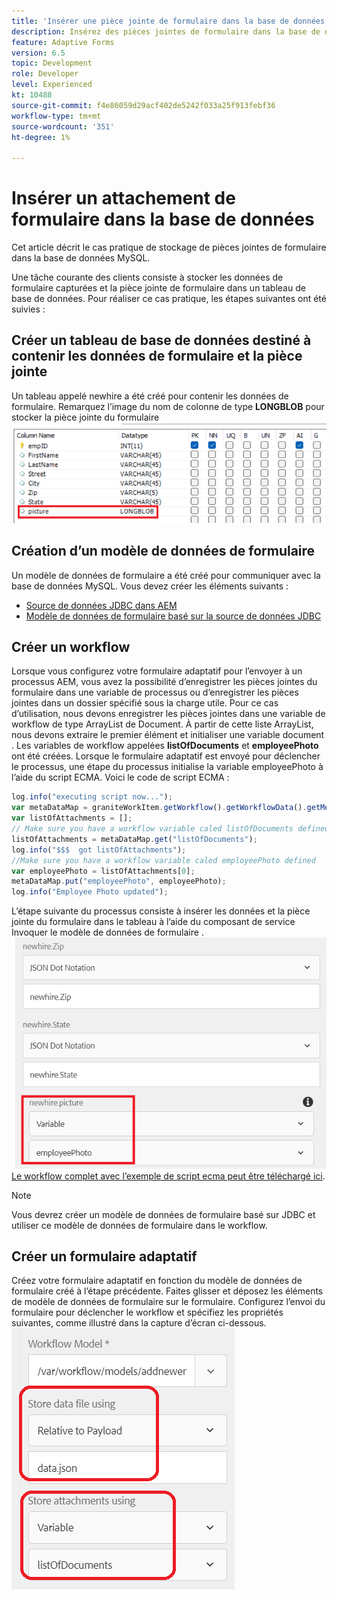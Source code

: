 ```yaml
---
title: 'Insérer une pièce jointe de formulaire dans la base de données '
description: Insérez des pièces jointes de formulaire dans la base de données à l’aide du processus AEM.
feature: Adaptive Forms
version: 6.5
topic: Development
role: Developer
level: Experienced
kt: 10488
source-git-commit: f4e86059d29acf402de5242f033a25f913febf36
workflow-type: tm+mt
source-wordcount: '351'
ht-degree: 1%

---
```


# Insérer un attachement de formulaire dans la base de données

Cet article décrit le cas pratique de stockage de pièces jointes de formulaire dans la base de données MySQL.

Une tâche courante des clients consiste à stocker les données de formulaire capturées et la pièce jointe de formulaire dans un tableau de base de données.
Pour réaliser ce cas pratique, les étapes suivantes ont été suivies :

## Créer un tableau de base de données destiné à contenir les données de formulaire et la pièce jointe

Un tableau appelé newhire a été créé pour contenir les données de formulaire. Remarquez l’image du nom de colonne de type **LONGBLOB** pour stocker la pièce jointe du formulaire
![table-schema](assets/insert-picture-table.png)

## Création d’un modèle de données de formulaire

Un modèle de données de formulaire a été créé pour communiquer avec la base de données MySQL. Vous devez créer les éléments suivants :

* [Source de données JDBC dans AEM](./data-integration-technical-video-setup.md)
* [Modèle de données de formulaire basé sur la source de données JDBC](./jdbc-data-model-technical-video-use.md)

## Créer un workflow

Lorsque vous configurez votre formulaire adaptatif pour l’envoyer à un processus AEM, vous avez la possibilité d’enregistrer les pièces jointes du formulaire dans une variable de processus ou d’enregistrer les pièces jointes dans un dossier spécifié sous la charge utile. Pour ce cas d’utilisation, nous devons enregistrer les pièces jointes dans une variable de workflow de type ArrayList de Document. À partir de cette liste ArrayList, nous devons extraire le premier élément et initialiser une variable document . Les variables de workflow appelées **listOfDocuments** et **employeePhoto** ont été créées.
Lorsque le formulaire adaptatif est envoyé pour déclencher le processus, une étape du processus initialise la variable employeePhoto à l’aide du script ECMA. Voici le code de script ECMA :

```javascript
log.info("executing script now...");
var metaDataMap = graniteWorkItem.getWorkflow().getWorkflowData().getMetaDataMap();
var listOfAttachments = [];
// Make sure you have a workflow variable caled listOfDocuments defined
listOfAttachments = metaDataMap.get("listOfDocuments");
log.info("$$$  got listOfAttachments");
//Make sure you have a workflow variable caled employeePhoto defined
var employeePhoto = listOfAttachments[0];
metaDataMap.put("employeePhoto", employeePhoto);
log.info("Employee Photo updated");
```

L’étape suivante du processus consiste à insérer les données et la pièce jointe du formulaire dans le tableau à l’aide du composant de service Invoquer le modèle de données de formulaire .
![insert-pic](assets/fdm-insert-pic.png)
[Le workflow complet avec l’exemple de script ecma peut être téléchargé ici](assets/add-new-employee.zip).

>[!NOTE]
> Vous devrez créer un modèle de données de formulaire basé sur JDBC et utiliser ce modèle de données de formulaire dans le workflow.

## Créer un formulaire adaptatif

Créez votre formulaire adaptatif en fonction du modèle de données de formulaire créé à l’étape précédente. Faites glisser et déposez les éléments de modèle de données de formulaire sur le formulaire. Configurez l’envoi du formulaire pour déclencher le workflow et spécifiez les propriétés suivantes, comme illustré dans la capture d’écran ci-dessous.
![form-attachments](assets/form-attachments.png)